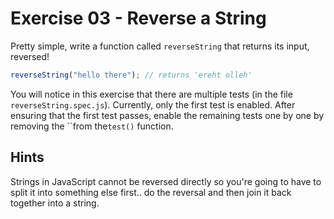 # Exercise 03 - Reverse a String

Pretty simple, write a function called `reverseString` that returns its input, reversed!

```javascript
reverseString("hello there"); // returns 'ereht olleh'
```

You will notice in this exercise that there are multiple tests (in the file `reverseString.spec.js`). Currently, only the first test is enabled. After ensuring that the first test passes, enable the remaining tests one by one by removing the ``from the`test()` function.

## Hints

Strings in JavaScript cannot be reversed directly so you're going to have to split it into something else first.. do the reversal and then join it back together into a string.
